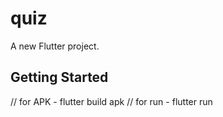# quiz

A new Flutter project.

## Getting Started

// for APK - flutter build apk
// for run - flutter run
